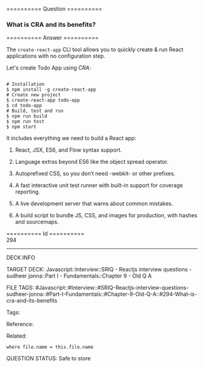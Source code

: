 ========== Question ==========  

### What is CRA and its benefits?  

========== Answer ==========  

The `create-react-app` CLI tool allows you to quickly create & run React applications with no configuration step.

Let's create Todo App using _CRA_:

<!-- codeblock-start -->
<pre><code class="hljs language-console"><span class="hljs-meta prompt_">
# </span><span class="bash">Installation</span>
<span class="hljs-meta prompt_">$ </span><span class="bash">npm install -g create-react-app</span>
<span class="hljs-meta prompt_"># </span><span class="bash">Create new project</span>
<span class="hljs-meta prompt_">$ </span><span class="bash">create-react-app todo-app</span>
<span class="hljs-meta prompt_">$ </span><span class="bash"><span class="hljs-built_in">cd</span> todo-app</span>
<span class="hljs-meta prompt_"># </span><span class="bash">Build, <span class="hljs-built_in">test</span> and run</span>
<span class="hljs-meta prompt_">$ </span><span class="bash">npm run build</span>
<span class="hljs-meta prompt_">$ </span><span class="bash">npm run <span class="hljs-built_in">test</span></span>
<span class="hljs-meta prompt_">$ </span><span class="bash">npm start</span>
</code></pre>
<!-- codeblock-end -->

It includes everything we need to build a React app:

1. React, JSX, ES6, and Flow syntax support.

2. Language extras beyond ES6 like the object spread operator.

3. Autoprefixed CSS, so you don’t need -webkit- or other prefixes.

4. A fast interactive unit test runner with built-in support for coverage reporting.

5. A live development server that warns about common mistakes.

6. A build script to bundle JS, CSS, and images for production, with hashes and sourcemaps.

========== Id ==========  
294

---

DECK INFO

TARGET DECK: Javascript::Interview::SRIQ - Reactjs interview questions - sudheer jonna::Part I - Fundamentals::Chapter 9 - Old Q A

FILE TAGS: #Javascript::#Interview::#SRIQ-Reactjs-interview-questions-sudheer-jonna::#Part-I-Fundamentals::#Chapter-9-Old-Q-A::#294-What-is-cra-and-its-benefits

Tags:

Reference:

Related:

```dataview
where file.name = this.file.name
```
QUESTION STATUS: Safe to store
